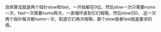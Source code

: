 具体算法就是两个指针slow和fast，一开始都在0位，然后slow一次只需要nums一次，fast一次需要nums两次，一直循环直到它们相等。然后slow归0， 这一次两个指针每次都nums一次，知道它们再次相等。那个slow或者fast就是要求的值。